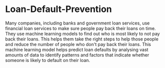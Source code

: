 # Loan-Default-Prevention
Many companies, including banks and government loan services, use financial loan services to make sure people pay back their loans on time. They use machine learning models to find out who is most likely to not pay back their loans. This helps them take the right steps to help those people and reduce the number of people who don't pay back their loans.
This machine learning model helps predict loan defaults by analysing vast amounts of data to identify patterns and factors that indicate whether someone is likely to default on their loan.
